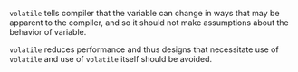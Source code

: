 `volatile` tells compiler that the variable can change in ways that may be apparent to the compiler, and so it should not make assumptions about the behavior of variable.

`volatile` reduces performance and thus designs that necessitate use of `volatile` and use of `volatile` itself should be avoided.
